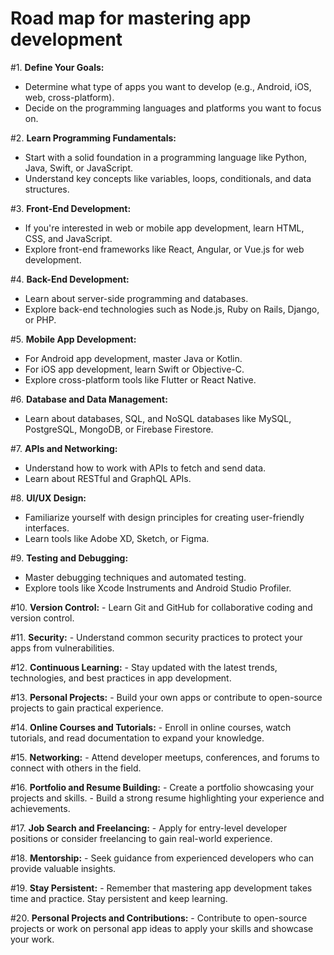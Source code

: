 # Road map for mastering app development


#1. **Define Your Goals:**
   - Determine what type of apps you want to develop (e.g., Android, iOS, web, cross-platform).
   - Decide on the programming languages and platforms you want to focus on.

#2. **Learn Programming Fundamentals:**
   - Start with a solid foundation in a programming language like Python, Java, Swift, or JavaScript.
   - Understand key concepts like variables, loops, conditionals, and data structures.

#3. **Front-End Development:**
   - If you're interested in web or mobile app development, learn HTML, CSS, and JavaScript.
   - Explore front-end frameworks like React, Angular, or Vue.js for web development.

#4. **Back-End Development:**
   - Learn about server-side programming and databases.
   - Explore back-end technologies such as Node.js, Ruby on Rails, Django, or PHP.

#5. **Mobile App Development:**
   - For Android app development, master Java or Kotlin.
   - For iOS app development, learn Swift or Objective-C.
   - Explore cross-platform tools like Flutter or React Native.

#6. **Database and Data Management:**
   - Learn about databases, SQL, and NoSQL databases like MySQL, PostgreSQL, MongoDB, or Firebase Firestore.

#7. **APIs and Networking:**
   - Understand how to work with APIs to fetch and send data.
   - Learn about RESTful and GraphQL APIs.

#8. **UI/UX Design:**
   - Familiarize yourself with design principles for creating user-friendly interfaces.
   - Learn tools like Adobe XD, Sketch, or Figma.

#9. **Testing and Debugging:**
   - Master debugging techniques and automated testing.
   - Explore tools like Xcode Instruments and Android Studio Profiler.

#10. **Version Control:**
    - Learn Git and GitHub for collaborative coding and version control.

#11. **Security:**
    - Understand common security practices to protect your apps from vulnerabilities.

#12. **Continuous Learning:**
    - Stay updated with the latest trends, technologies, and best practices in app development.

#13. **Personal Projects:**
    - Build your own apps or contribute to open-source projects to gain practical experience.

#14. **Online Courses and Tutorials:**
    - Enroll in online courses, watch tutorials, and read documentation to expand your knowledge.

#15. **Networking:**
    - Attend developer meetups, conferences, and forums to connect with others in the field.

#16. **Portfolio and Resume Building:**
    - Create a portfolio showcasing your projects and skills.
    - Build a strong resume highlighting your experience and achievements.

#17. **Job Search and Freelancing:**
    - Apply for entry-level developer positions or consider freelancing to gain real-world experience.

#18. **Mentorship:**
    - Seek guidance from experienced developers who can provide valuable insights.

#19. **Stay Persistent:**
    - Remember that mastering app development takes time and practice. Stay persistent and keep learning.

#20. **Personal Projects and Contributions:**
    - Contribute to open-source projects or work on personal app ideas to apply your skills and showcase your work.


